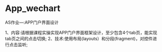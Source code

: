 # App_wechart
AS作业—:APP门户界面设计

1、内容:请根据课程实操实现APP门户界面框架设计，至少包含4个tab页，能实现tab页之间的点击切换;
2、技术:使用布局(layouts）和分段(fragment)，对控件进行点击监听;
